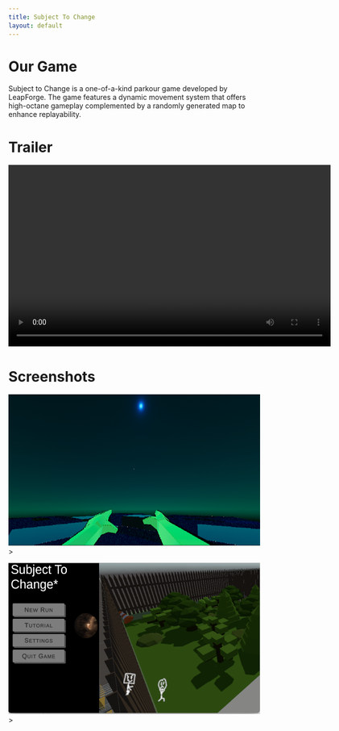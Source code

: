 ```yaml
---
title: Subject To Change
layout: default
---
```


# Our Game

Subject to Change is a one-of-a-kind parkour game developed by LeapForge. The game features a dynamic movement system that offers high-octane gameplay complemented by a randomly generated map to enhance replayability.

# Trailer

<video width="640" height="360" controls>
  <source src="img/StCtrailer.mp4" type="video/x-matroska">
</video>

# Screenshots
<img src="img/StC-img.png"     
     width="500" 
     height="300" />>

<img src="img/StCMenu.png"     
     width="500" 
     height="300" />>
